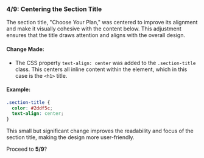 ### 4/9: **Centering the Section Title**

The section title, "Choose Your Plan," was centered to improve its alignment and make it visually cohesive with the content below. This adjustment ensures that the title draws attention and aligns with the overall design.

#### Change Made:

- The CSS property `text-align: center` was added to the `.section-title` class. This centers all inline content within the element, which in this case is the `<h1>` title.

#### Example:

```css
.section-title {
  color: #2ddf5c;
  text-align: center;
}
```

This small but significant change improves the readability and focus of the section title, making the design more user-friendly.

Proceed to **5/9**?